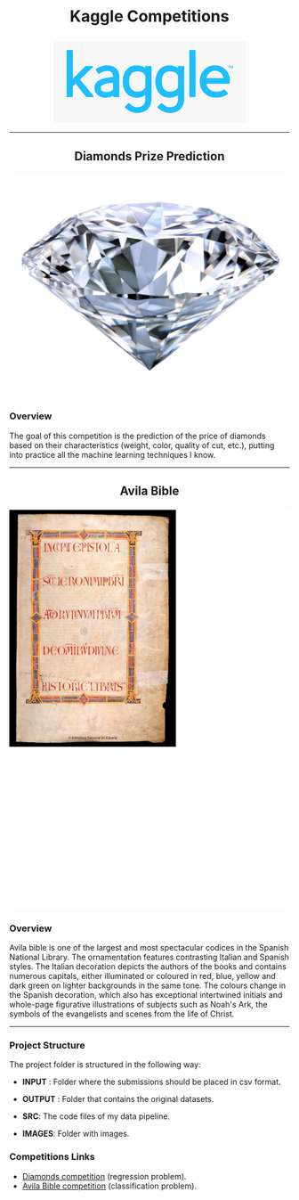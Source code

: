 # <p align="center"> Kaggle Competitions</p>


  <p align="center"> <img  src="https://github.com/Juliopdata/kaggle/blob/master/diamonds/images/kagglelogo.png"></p>

---

## <p align="center">Diamonds Prize Prediction</p>

<p align="center"> <img  src="https://github.com/Juliopdata/kaggle/blob/master/diamonds/images/diamond.jpg"></p>

### Overview

The goal of this competition is the prediction of the price of diamonds based on their characteristics (weight, color, quality of cut, etc.), putting into practice all the machine learning techniques I know.

--- 


## <p align="center">Avila Bible</p>

<p align="center"> <img  src="https://github.com/Juliopdata/kaggle/blob/master/diamonds/images/avila.jpg"></p>

### Overview

Avila bible is one of the largest and most spectacular codices in the Spanish National Library. The ornamentation features contrasting Italian and Spanish styles. The Italian decoration depicts the authors of the books and contains numerous capitals, either illuminated or coloured in red, blue, yellow and dark green on lighter backgrounds in the same tone. The colours change in the Spanish decoration, which also has exceptional intertwined initials and whole-page figurative illustrations of subjects such as Noah's Ark, the symbols of the evangelists and scenes from the life of Christ.

---

### Project Structure

The project folder is structured in the following way:

* __INPUT__ : Folder where the submissions should be placed in csv format.

* __OUTPUT__ : Folder that contains the original datasets.

* __SRC__: The code files of my data pipeline.

* __IMAGES__: Folder with images.

### Competitions Links

* [Diamonds competition](https://www.kaggle.com/c/diamonds-datamad1019/overview) (regression problem).
* [Avila Bible competition](https://www.kaggle.com/c/avila-bible-datamad1019/overview) (classification problem).

